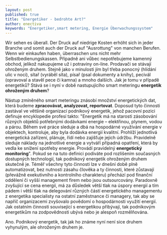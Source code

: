 ```yaml
---
layout: post
published: true
title: "Energetiker - bedrohte Art?"
author: enectiva
keywords: "Energetiker,smart metering, Energie Überwachungssystem"
---
```


Wir sehen es überall. Der Druck auf niedrige Kosten erhöht sich in jeder Branche und somit auch der Druck auf "Ausrottung" von manchen Berufen. Wenn wir einkaufen haben, überraschen uns nicht mehr Selbstbedienungskassen.  Případně ani vůbec nepotřebujeme kamenný obchod, jelikož nakupujeme už i potraviny on-line. Prodavači se stávají ohroženým druhem. Stejně jako v minulosti jím byl třeba ponocný (hlídání ulic v noci), sítař (vyráběl síta), písař (psal dokumenty a knihy), pecivál (opravoval a stavěl pece či kamna) a mnoho dalších. Jak je tomu v případě energetiků? Stává se i nyní v době nastupujícího smart meteringu **energetik ohroženým druhem**?

Nástup zmíněného smart meteringu znásobí množství energetických dat, která budeme **zpracovávat, analyzovat, reportovat**. Doposud tyto činnosti zastával ve většině organizací podnikový energetik, jehož pacovní pozici definuje encyklopedie profesí takto: "Energetik má na starosti zásobování různých objektů potřebnými dodávkami energie – elektřinou, plynem, vodou a párou. Během své práce sleduje a dbá na hospodárné využívání energie v objektech, kontroluje, aby byla dodávka energií kvalitní. Prohlíží jednotlivá energetická zařízení, plánuje, řídí nebo zajišťuje jejich údržbu. Pravidelně sleduje náklady na jednotlivé energie a vytváří případná opatření, která by vedla ke snížení spotřeby energie. Provádí pravidelný **energetický monitoring**". Pokud se na tuto definici podíváte pod rozlišením současných dostupných technologií, tak podnikový energetik ohroženým druhem skutečně je. Téměř všechny tyto činnosti lze v dnešní době plně automatizovat, bez nutnosti zásahu člověka a ty činnosti, které zůstavají (převážně exekutivního a kontrolního charakteru) přechází pod finanční oddělení či vyšší management firem nebo jsou outsourcovány. Paradoxně zvyšující se cena energií, má za důsledek větší tlak na úspory energií a tím pádem i větší tlak na delegování různých částí energetického managementu z energetika specialisty na ostatní zaměstnance či managery, tak aby se napříč organizacemi zvyšovalo povědomí o hospodárnosti využití energií. Jak ostatním činnosti související s energetikou přibývají, tak podnikovým energetikům na zodpovědnosti ubývá nebo je alespoň rozmělňována.

Ano. Podnikový energetik, tak jak ho známe nyní není sice druhem vyhynulým, ale ohroženým druhem je.
